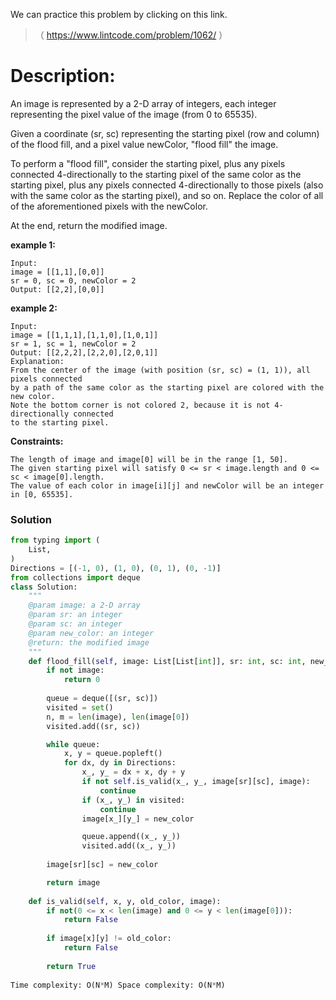 We can practice this problem by clicking on this link.
>（ https://www.lintcode.com/problem/1062/ ）
# Description:
 <p> An image is represented by a 2-D array of integers, each integer representing the pixel value of the image (from 0 to 65535).

Given a coordinate (sr, sc) representing the starting pixel (row and column) of the flood fill, and a pixel value newColor, "flood fill" the image.

To perform a "flood fill", consider the starting pixel, plus any pixels connected 4-directionally to the starting pixel of the same color as the starting pixel, plus any pixels connected 4-directionally to those pixels (also with the same color as the starting pixel), and so on. Replace the color of all of the aforementioned pixels with the newColor.

At the end, return the modified image.</p> 

**example 1:**
```
Input: 
image = [[1,1],[0,0]]
sr = 0, sc = 0, newColor = 2
Output: [[2,2],[0,0]]
```

**example 2:**
```
Input: 
image = [[1,1,1],[1,1,0],[1,0,1]]
sr = 1, sc = 1, newColor = 2
Output: [[2,2,2],[2,2,0],[2,0,1]]
Explanation: 
From the center of the image (with position (sr, sc) = (1, 1)), all pixels connected 
by a path of the same color as the starting pixel are colored with the new color.
Note the bottom corner is not colored 2, because it is not 4-directionally connected
to the starting pixel.
```

**Constraints:**
```
The length of image and image[0] will be in the range [1, 50].
The given starting pixel will satisfy 0 <= sr < image.length and 0 <= sc < image[0].length.
The value of each color in image[i][j] and newColor will be an integer in [0, 65535].
```

 ### Solution

```Python
from typing import (
    List,
)
Directions = [(-1, 0), (1, 0), (0, 1), (0, -1)]
from collections import deque
class Solution:
    """
    @param image: a 2-D array
    @param sr: an integer
    @param sc: an integer
    @param new_color: an integer
    @return: the modified image
    """
    def flood_fill(self, image: List[List[int]], sr: int, sc: int, new_color: int) -> List[List[int]]:
        if not image:
            return 0
        
        queue = deque([(sr, sc)])
        visited = set()
        n, m = len(image), len(image[0])
        visited.add((sr, sc))

        while queue:
            x, y = queue.popleft()
            for dx, dy in Directions:
                x_, y_ = dx + x, dy + y
                if not self.is_valid(x_, y_, image[sr][sc], image):
                    continue
                if (x_, y_) in visited:
                    continue
                image[x_][y_] = new_color

                queue.append((x_, y_))
                visited.add((x_, y_))
                
        image[sr][sc] = new_color

        return image
    
    def is_valid(self, x, y, old_color, image):
        if not(0 <= x < len(image) and 0 <= y < len(image[0])):
            return False
        
        if image[x][y] != old_color:
            return False
        
        return True
        
Time complexity: O(N*M) Space complexity: O(N*M)
```

